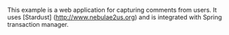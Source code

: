 This example is a web application for capturing comments from users. It uses [Stardust] (http://www.nebulae2us.org) and is integrated with Spring transaction manager.
